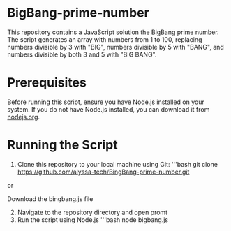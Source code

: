 # BigBang-prime-number
This repository contains a JavaScript solution the BigBang prime number.
The script generates an array with numbers from 1 to 100, replacing numbers divisible by 3 with "BIG", numbers divisible by 5 with "BANG", and numbers divisible by both 3 and 5 with "BIG BANG".

# Prerequisites
Before running this script, ensure you have Node.js installed on your system. If you do not have Node.js installed, you can download it from [nodejs.org](https://nodejs.org/).

# Running the Script
1. Clone this repository to your local machine using Git:
   '''bash
    git clone https://github.com/alyssa-tech/BingBang-prime-number.git

  or

  Download the bingbang.js file

2. Navigate to the repository directory and open promt
3. Run the script using Node.js
   '''bash
   node bigbang.js
